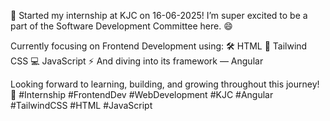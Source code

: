 🌟 Started my internship at KJC on 16-06-2025!
I’m super excited to be a part of the Software Development Committee here. 😄

Currently focusing on Frontend Development using:
🛠️ HTML
🎨 Tailwind CSS
💻 JavaScript
⚡ And diving into its framework — Angular

Looking forward to learning, building, and growing throughout this journey! 🚀
#Internship #FrontendDev #WebDevelopment #KJC #Angular #TailwindCSS #HTML #JavaScript
